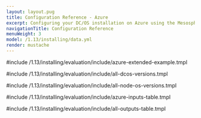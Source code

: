 ```yaml
---
layout: layout.pug
title: Configuration Reference - Azure
excerpt: Configuring your DC/OS installation on Azure using the Mesosphere Universal Installer
navigationTitle: Configuration Reference
menuWeight: 3
model: /1.13/installing/data.yml
render: mustache
---
```


#include /1.13/installing/evaluation/include/azure-extended-example.tmpl

#include /1.13/installing/evaluation/include/all-dcos-versions.tmpl

#include /1.13/installing/evaluation/include/all-node-os-versions.tmpl

#include /1.13/installing/evaluation/include/azure-inputs-table.tmpl

#include /1.13/installing/evaluation/include/all-outputs-table.tmpl